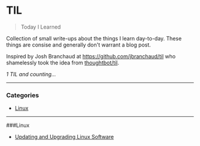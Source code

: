 # TIL
> Today I Learned

Collection of small write-ups about the things I learn day-to-day. These things are consise and generally don't warrant a blog post. 

Inspired by Josh Branchaud at <https://github.com/jbranchaud/til> who shamelessly took the idea from [thoughtbot/til](https://github.com/thoughtbot/til).

_1 TIL and counting..._

---
### Categories

* [Linux](#linux)

---
###Linux

- [Updating and Upgrading Linux Software](linux/updating-upgrading-linux.md)